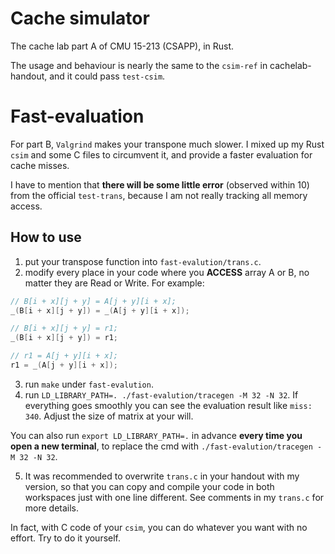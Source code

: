 # Cache simulator
The cache lab part A of CMU 15-213 (CSAPP), in Rust.

The usage and behaviour is nearly the same to the `csim-ref` in cachelab-handout, and it could pass `test-csim`.

# Fast-evaluation
For part B, `Valgrind` makes your transpone much slower. I mixed up my Rust `csim` and some C files to circumvent it, and provide a faster evaluation for cache misses.

I have to mention that **there will be some little error** (observed within 10) from the official `test-trans`, because I am not really tracking all memory access.

## How to use

1. put your transpose function into `fast-evalution/trans.c`.
2. modify every place in your code where you **ACCESS** array A or B, no matter they are Read or Write. For example:
```cpp
// B[i + x][j + y] = A[j + y][i + x];
_(B[i + x][j + y]) = _(A[j + y][i + x]);

// B[i + x][j + y] = r1;
_(B[i + x][j + y]) = r1;

// r1 = A[j + y][i + x];
r1 = _(A[j + y][i + x]);

```
3. run `make` under `fast-evalution`.
4. run `LD_LIBRARY_PATH=. ./fast-evalution/tracegen -M 32 -N 32`. If everything goes smoothly you can see the evaluation result like `miss: 340`. Adjust the size of matrix at your will.

You can also run `export LD_LIBRARY_PATH=.` in advance **every time you open a new terminal**, to replace the cmd with `./fast-evalution/tracegen -M 32 -N 32`.

5. It was recommended to overwrite `trans.c` in your handout with my version, so that you can copy and compile your code in both workspaces just with one line different. See comments in my `trans.c` for more details.


In fact, with C code of your `csim`, you can do whatever you want with no effort. Try to do it yourself.
